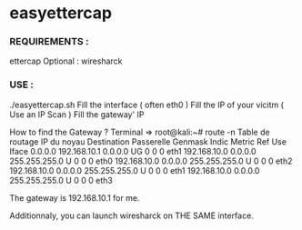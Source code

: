 # easyettercap

### REQUIREMENTS :
ettercap
Optional : wiresharck

### USE :
./easyettercap.sh
Fill the interface ( often eth0 )
Fill the IP of your vicitm ( Use an IP Scan )
Fill the gateway' IP 

How to find the Gateway ?
Terminal => 
root@kali:~# route -n
Table de routage IP du noyau
Destination     Passerelle      Genmask         Indic Metric Ref    Use Iface
0.0.0.0         192.168.10.1    0.0.0.0         UG    0      0        0 eth1
192.168.10.0    0.0.0.0         255.255.255.0   U     0      0        0 eth0
192.168.10.0    0.0.0.0         255.255.255.0   U     0      0        0 eth2
192.168.10.0    0.0.0.0         255.255.255.0   U     0      0        0 eth1
192.168.10.0    0.0.0.0         255.255.255.0   U     0      0        0 eth3


The gateway is 192.168.10.1 for me.

Additionnaly, you can launch wiresharck on THE SAME interface.
